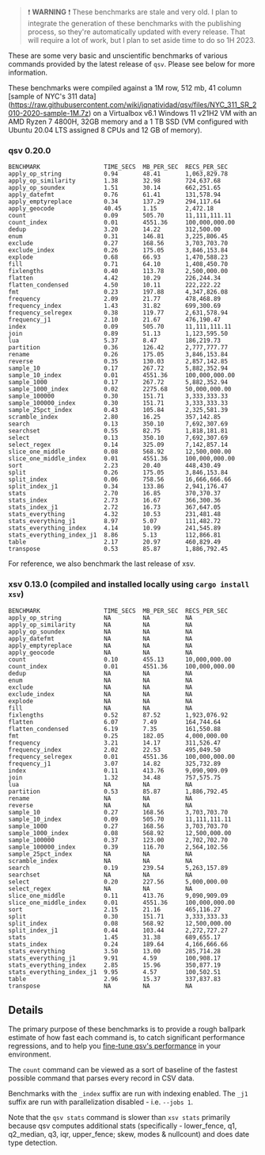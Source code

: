 > :exclamation: **WARNING** :exclamation: These benchmarks are stale and very old. I plan to integrate
the generation of these benchmarks with the publishing process, so they're
automatically updated with every release. That will require a lot of work, but
I plan to set aside time to do so 1H 2023.

These are some very basic and unscientific benchmarks of various commands
provided by the latest release of `qsv`. Please see below for more information.

These benchmarks were compiled against a 1M row, 512 mb, 41 column [sample of NYC's 311 data]
(https://raw.githubusercontent.com/wiki/jqnatividad/qsv/files/NYC_311_SR_2010-2020-sample-1M.7z)
on a Virtualbox v6.1 Windows 11 v21H2 VM with an AMD Ryzen 7 4800H,
32GB memory and a 1 TB SSD (VM configured with Ubuntu 20.04 LTS assigned 8 CPUs
and 12 GB of memory).

### qsv 0.20.0
```
BENCHMARK                  TIME_SECS  MB_PER_SEC  RECS_PER_SEC
apply_op_string            0.94       48.41       1,063,829.78
apply_op_similarity        1.38       32.98       724,637.68  
apply_op_soundex           1.51       30.14       662,251.65  
apply_datefmt              0.76       61.41       131,578.94  
apply_emptyreplace         0.34       137.29      294,117.64  
apply_geocode              40.45      1.15        2,472.18    
count                      0.09       505.70      11,111,111.11
count_index                0.01       4551.36     100,000,000.00
dedup                      3.20       14.22       312,500.00  
enum                       0.31       146.81      3,225,806.45
exclude                    0.27       168.56      3,703,703.70
exclude_index              0.26       175.05      3,846,153.84
explode                    0.68       66.93       1,470,588.23
fill                       0.71       64.10       1,408,450.70
fixlengths                 0.40       113.78      2,500,000.00
flatten                    4.42       10.29       226,244.34  
flatten_condensed          4.50       10.11       222,222.22  
fmt                        0.23       197.88      4,347,826.08
frequency                  2.09       21.77       478,468.89  
frequency_index            1.43       31.82       699,300.69  
frequency_selregex         0.38       119.77      2,631,578.94
frequency_j1               2.10       21.67       476,190.47  
index                      0.09       505.70      11,111,111.11
join                       0.89       51.13       1,123,595.50
lua                        5.37       8.47        186,219.73  
partition                  0.36       126.42      2,777,777.77
rename                     0.26       175.05      3,846,153.84
reverse                    0.35       130.03      2,857,142.85
sample_10                  0.17       267.72      5,882,352.94
sample_10_index            0.01       4551.36     100,000,000.00
sample_1000                0.17       267.72      5,882,352.94
sample_1000_index          0.02       2275.68     50,000,000.00
sample_100000              0.30       151.71      3,333,333.33
sample_100000_index        0.30       151.71      3,333,333.33
sample_25pct_index         0.43       105.84      2,325,581.39
scramble_index             2.80       16.25       357,142.85  
search                     0.13       350.10      7,692,307.69
searchset                  0.55       82.75       1,818,181.81
select                     0.13       350.10      7,692,307.69
select_regex               0.14       325.09      7,142,857.14
slice_one_middle           0.08       568.92      12,500,000.00
slice_one_middle_index     0.01       4551.36     100,000,000.00
sort                       2.23       20.40       448,430.49  
split                      0.26       175.05      3,846,153.84
split_index                0.06       758.56      16,666,666.66
split_index_j1             0.34       133.86      2,941,176.47
stats                      2.70       16.85       370,370.37  
stats_index                2.73       16.67       366,300.36  
stats_index_j1             2.72       16.73       367,647.05  
stats_everything           4.32       10.53       231,481.48  
stats_everything_j1        8.97       5.07        111,482.72  
stats_everything_index     4.14       10.99       241,545.89  
stats_everything_index_j1  8.86       5.13        112,866.81  
table                      2.17       20.97       460,829.49  
transpose                  0.53       85.87       1,886,792.45
```

For reference, we also benchmark the last release of xsv.
### xsv 0.13.0 (compiled and installed locally using `cargo install xsv`)
```
BENCHMARK                  TIME_SECS  MB_PER_SEC  RECS_PER_SEC
apply_op_string            NA         NA          NA
apply_op_similarity        NA         NA          NA
apply_op_soundex           NA         NA          NA
apply_datefmt              NA         NA          NA
apply_emptyreplace         NA         NA          NA
apply_geocode              NA         NA          NA
count                      0.10       455.13      10,000,000.00
count_index                0.01       4551.36     100,000,000.00
dedup                      NA         NA          NA
enum                       NA         NA          NA
exclude                    NA         NA          NA
exclude_index              NA         NA          NA
explode                    NA         NA          NA
fill                       NA         NA          NA
fixlengths                 0.52       87.52       1,923,076.92
flatten                    6.07       7.49        164,744.64  
flatten_condensed          6.19       7.35        161,550.88  
fmt                        0.25       182.05      4,000,000.00
frequency                  3.21       14.17       311,526.47  
frequency_index            2.02       22.53       495,049.50  
frequency_selregex         0.01       4551.36     100,000,000.00
frequency_j1               3.07       14.82       325,732.89  
index                      0.11       413.76      9,090,909.09
join                       1.32       34.48       757,575.75  
lua                        NA         NA          NA
partition                  0.53       85.87       1,886,792.45
rename                     NA         NA          NA
reverse                    NA         NA          NA
sample_10                  0.27       168.56      3,703,703.70
sample_10_index            0.09       505.70      11,111,111.11
sample_1000                0.27       168.56      3,703,703.70
sample_1000_index          0.08       568.92      12,500,000.00
sample_100000              0.37       123.00      2,702,702.70
sample_100000_index        0.39       116.70      2,564,102.56
sample_25pct_index         NA         NA          NA
scramble_index             NA         NA          NA
search                     0.19       239.54      5,263,157.89
searchset                  NA         NA          NA
select                     0.20       227.56      5,000,000.00
select_regex               NA         NA          NA
slice_one_middle           0.11       413.76      9,090,909.09
slice_one_middle_index     0.01       4551.36     100,000,000.00
sort                       2.15       21.16       465,116.27  
split                      0.30       151.71      3,333,333.33
split_index                0.08       568.92      12,500,000.00
split_index_j1             0.44       103.44      2,272,727.27
stats                      1.45       31.38       689,655.17  
stats_index                0.24       189.64      4,166,666.66
stats_everything           3.50       13.00       285,714.28  
stats_everything_j1        9.91       4.59        100,908.17  
stats_everything_index     2.85       15.96       350,877.19  
stats_everything_index_j1  9.95       4.57        100,502.51  
table                      2.96       15.37       337,837.83  
transpose                  NA         NA          NA
```

## Details

The primary purpose of these benchmarks is to provide a rough ballpark estimate of how
fast each command is, to catch significant performance regressions, and to help you
[fine-tune qsv's performance](https://github.com/jqnatividad/qsv#performance-tuning) in your environment.

The `count` command can be viewed as a sort of baseline of the fastest possible
command that parses every record in CSV data.

Benchmarks with the `_index` suffix are run with indexing enabled. The `_j1` suffix are run with 
parallelization disabled - i.e. `--jobs 1`.

Note that the `qsv stats` command is slower than `xsv stats` primarily because qsv computes
additional stats (specifically - lower_fence, q1, q2_median, q3, iqr, upper_fence; skew, modes & nullcount)
and does date type detection.

